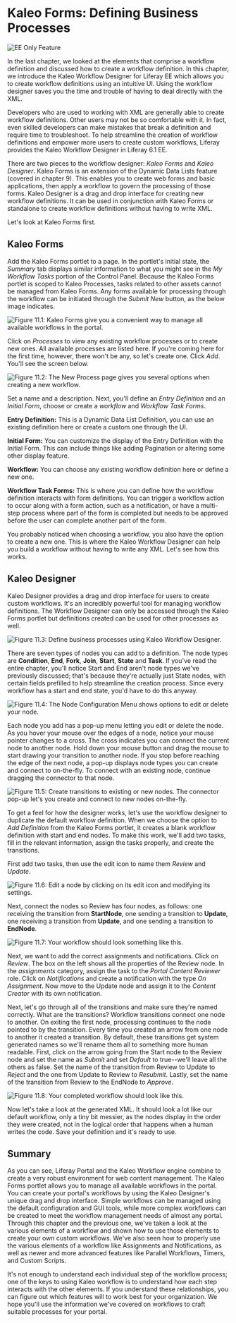 
# Kaleo Forms: Defining Business Processes [](id=lp-6-1-ugen11-kaleo-forms-defining-business-processes-head-ref-0)

![EE Only Feature](../../images/ee-feature-web.png)

In the last chapter, we looked at the elements that comprise a workflow
definition and discussed how to create a workflow definition. In this chapter,
we introduce the Kaleo Workflow Designer for Liferay EE which allows you to
create workflow definitions using an intuitive UI. Using the workflow designer
saves you the time and trouble of having to deal directly with the XML.

Developers who are used to working with XML are generally able to create
workflow definitions. Other users may not be so comfortable with it. In fact,
even skilled developers can make mistakes that break a definition and require
time to troubleshoot. To help streamline the creation of workflow definitions
and empower more users to create custom workflows, Liferay provides the Kaleo
Workflow Designer in Liferay 6.1 EE.

There are two pieces to the workflow designer: *Kaleo Forms* and *Kaleo
Designer*. Kaleo Forms is an extension of the Dynamic Data Lists feature
(covered in chapter 9). This enables you to create web forms and basic
applications, then apply a workflow to govern the processing of those forms.
Kaleo Designer is a drag and drop interface for creating new workflow
definitions. It can be used in conjunction with Kaleo Forms or standalone to
create workflow definitions without having to write XML.

Let's look at Kaleo Forms first. 

## Kaleo Forms [](id=lp-6-1-ugen06-kaleo-forms-0)

Add the Kaleo Forms portlet to a page. In the portlet's initial state, the
*Summary* tab displays similar information to what you might see in the *My
Workflow Tasks* portion of the Control Panel. Because the Kaleo Forms portlet is
scoped to Kaleo Processes, tasks related to other assets cannot be managed from
Kaleo Forms. Any forms available for processing through the workflow can be
initiated through the *Submit New* button, as the below image indicates.

![Figure 11.1: Kaleo Forms give you a convenient way to manage all available workflows in the portal. ](../../images/kaleo-forms-initial-view.png)

Click on *Processes* to view any existing workflow processes or to create new
ones. All available processes are listed here. If you're coming here for the
first time, however, there won't be any, so let's create one. Click *Add*.
You'll see the screen below. 

![Figure 11.2: The New Process page gives you several options when creating a new workflow.](../../images/kaleo-workflow-add-process.png)

Set a name and a description. Next, you'll define an *Entry Definition* and an
*Initial Form*, choose or create a *workflow* and *Workflow Task Forms*.

**Entry Definition:** This is a Dynamic Data List Definition, you can use an
existing definition here or create a custom one through the UI.

**Initial Form:** You can customize the display of the Entry Definition with the
Initial Form. This can include things like adding Pagination or altering some
other display feature.

**Workflow:** You can choose any existing workflow definition here or define a
new one.

**Workflow Task Forms:** This is where you can define how the workflow
definition interacts with form definitions. You can trigger a workflow action to
occur along with a form action, such as a notification, or have a multi-step
process where part of the form is completed but needs to be approved before the
user can complete another part of the form. 

You probably noticed when choosing a workflow, you also have the option to
create a new one. This is where the Kaleo Workflow Designer can help you build a
workflow without having to write any XML. Let's see how this works. 

## Kaleo Designer [](id=lp-6-1-ugen06-kaleo-designer-0)

Kaleo Designer provides a drag and drop interface for users to create custom
workflows. It's an incredibly powerful tool for managing workflow definitions.
The Workflow Designer can only be accessed through the Kaleo Forms portlet but
definitions created can be used for other processes as well.

![Figure 11.3: Define business processes using Kaleo Workflow Designer.](../../images/kaleo-workflow-designer.png)

There are seven types of nodes you can add to a definition. The node types are
**Condition**, **End**, **Fork**, **Join**, **Start**, **State** and **Task**.
If you've read the entire chapter, you'll notice Start and End aren't node types
we've previously discussed; that's because they're actually just State nodes,
with certain fields prefilled to help streamline the creation process. Since
every workflow has a start and end state, you'd have to do this anyway. 

![Figure 11.4: The Node Configuration Menu shows options to edit or delete your node.](../../images/kaleo-designer-submenu.png)

Each node you add has a pop-up menu letting you edit or delete the node. As
you hover your mouse over the edges of a node, notice your mouse pointer changes
to a cross. The cross indicates you can connect the current node to another
node. Hold down your mouse button and drag the mouse to start drawing your
transition to another node. If you stop before reaching the edge of the next
node, a pop-up displays node types you can create and connect to on-the-fly. To
connect with an existing node, continue dragging the connector to that node. 

![Figure 11.5: Create transitions to existing or new nodes. The connector pop-up let's you create and connect to new nodes on-the-fly.](../../images/kaleo-connector.png)

To get a feel for how the designer works, let's use the workflow designer to
duplicate the default workflow definition. When we choose the option to *Add
Definition* from the Kaleo Forms portlet, it creates a blank workflow definition
with start and end nodes. To make this work, we'll add two tasks, fill in the
relevant information, assign the tasks properly, and create the transitions.

First add two tasks, then use the edit icon to name them *Review* and *Update*. 

![Figure 11.6: Edit a node by clicking on its edit icon and modifying its settings.](../../images/kaleo-rename-node.png)

Next, connect the nodes so Review has four nodes, as follows: one receiving the
transition from **StartNode**, one sending a transition to **Update**, one
receiving a transition from **Update**, and one sending a transition to
**EndNode**.

![Figure 11.7: Your workflow should look something like this.](../../images/kaleo-designer-basic-workflow.png)

Next, we want to add the correct assignments and notifications. Click on
*Review*. The box on the left shows all the properties of the Review node. In
the *assignments* category, assign the task to the *Portal Content Reviewer*
role. Click on *Notifications* and create a notification with the type *On
Assignment*. Now move to the Update node and assign it to the *Content Creator*
with its own notification.

Next, let's go through all of the transitions and make sure they're named
correctly. What are the transitions? Workflow transitions connect one node to
another. On exiting the first node, processing continues to the node pointed to
by the transition. Every time you created an arrow from one node to another it
created a transition. By default, these transitions get system generated names
so we'll rename them all to something more human readable. First, click on the
arrow going from the Start node to the Review node and set the name as *Submit*
and set *Default* to true--we'll leave all the others as false. Set the name of
the transition from Review to Update to *Reject* and the one from Update to
Review to *Resubmit*. Lastly, set the name of the transition from Review to the
EndNode to *Approve*.

![Figure 11.8: Your completed workflow should look like this.](../../images/kaleo-designer-basic-workflow-complete.png)

Now let's take a look at the generated XML. It should look a lot like our
default workflow, only a tiny bit messier, as the nodes display in the order
they were created, not in the logical order that happens when a human writes the
code. Save your definition and it's ready to use.

## Summary [](id=summ-28)

As you can see, Liferay Portal and the Kaleo Workflow engine combine to create a
very robust environment for web content management. The Kaleo Forms portlet
allows you to manage all available workflows in the portal. You can create your
portal's workflows by using the Kaleo Designer's unique drag and drop interface.
Simple workflows can be managed using the default configuration and GUI tools,
while more complex workflows can be created to meet the workflow management
needs of almost any portal. Through this chapter and the previous one, we've
taken a look at the various elements of a workflow and shown how to use those
elements to create your own custom workflows. We've also seen how to properly
use the various elements of a workflow like Assignments and Notifications, as
well as newer and more advanced features like Parallel Workflows, Timers, and
Custom Scripts.

It's not enough to understand each individual step of the workflow process; one
of the keys to using Kaleo workflow is to understand how each step interacts
with the other elements. If you understand these relationships, you can figure
out which features will to work best for your organization. We hope you'll use
the information we've covered on workflows to craft suitable processes for your
portal.
